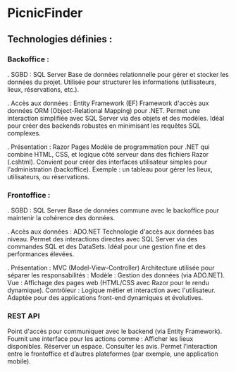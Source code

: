 # PicnicFinder

## Technologies définies :

### Backoffice :
. SGBD : SQL Server
Base de données relationnelle pour gérer et stocker les données du projet.
Utilisée pour structurer les informations (utilisateurs, lieux, réservations, etc.).

. Accès aux données : Entity Framework (EF)
Framework d'accès aux données ORM (Object-Relational Mapping) pour .NET.
Permet une interaction simplifiée avec SQL Server via des objets et des modèles.
Idéal pour créer des backends robustes en minimisant les requêtes SQL complexes.

. Présentation : Razor Pages
Modèle de programmation pour .NET qui combine HTML, CSS, et logique côté serveur dans des fichiers Razor (.cshtml).
Convient pour créer des interfaces utilisateur simples pour l'administration (backoffice).
Exemple : un tableau pour gérer les lieux, utilisateurs, ou réservations.

### Frontoffice :
. SGBD : SQL Server
Base de données commune avec le backoffice pour maintenir la cohérence des données.

. Accès aux données : ADO.NET
Technologie d'accès aux données bas niveau.
Permet des interactions directes avec SQL Server via des commandes SQL et des DataSets.
Idéal pour une gestion fine et des performances élevées.

. Présentation : MVC (Model-View-Controller)
Architecture utilisée pour séparer les responsabilités :
Modèle : Gestion des données (via ADO.NET).
Vue : Affichage des pages web (HTML/CSS avec Razor pour le rendu dynamique).
Contrôleur : Logique métier et interaction avec l'utilisateur.
Adaptée pour des applications front-end dynamiques et évolutives.

### REST API
Point d'accès pour communiquer avec le backend (via Entity Framework).
Fournit une interface pour les actions comme :
Afficher les lieux disponibles.
Réserver un espace.
Consulter les avis.
Permet l’interaction entre le frontoffice et d’autres plateformes (par exemple, une application mobile).